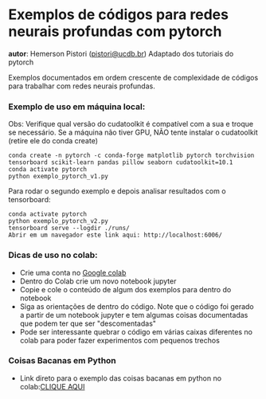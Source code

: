 # Exemplos de códigos para redes neurais profundas com pytorch

__autor__: Hemerson Pistori (pistori@ucdb.br)
	   Adaptado dos tutoriais do pytorch


Exemplos documentados em ordem crescente de complexidade de
códigos para trabalhar com redes neurais profundas. 

### Exemplo de uso em máquina local:

  Obs: Verifique qual versão do cudatoolkit é compatível com a sua e troque se necessário. Se a máquina não tiver GPU, NÃO tente instalar o cudatoolkit (retire ele do conda create)

```
conda create -n pytorch -c conda-forge matplotlib pytorch torchvision tensorboard scikit-learn pandas pillow seaborn cudatoolkit=10.1
conda activate pytorch
python exemplo_pytorch_v1.py
```

Para rodar o segundo exemplo e depois analisar resultados com o tensorboard:

```
conda activate pytorch
python exemplo_pytorch_v2.py
tensorboard serve --logdir ./runs/
Abrir em um navegador este link aqui: http://localhost:6006/
```

### Dicas de uso no colab:

- Crie uma conta no [Google colab](https://colab.research.google.com/)
- Dentro do Colab crie um novo notebook jupyter
- Copie e cole o conteúdo de algum dos exemplos para dentro do notebook
- Siga as orientações de dentro do código. Note que o código foi gerado a partir de um notebook jupyter e tem algumas coisas documentadas que podem ter que ser "descomentadas"
- Pode ser interessante quebrar o código em várias caixas diferentes no colab para poder fazer experimentos com pequenos trechos

### Coisas Bacanas em Python

- Link direto para o exemplo das coisas bacanas em python no colab:[CLIQUE AQUI](https://colab.research.google.com/drive/1mwdCGpZTomGO3VnKVaHkORwDY0o5yygJ?usp=sharing)
  


  
  
